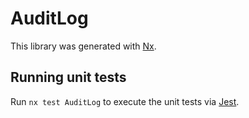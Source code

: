 # AuditLog

This library was generated with [Nx](https://nx.dev).

## Running unit tests

Run `nx test AuditLog` to execute the unit tests via [Jest](https://jestjs.io).

